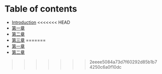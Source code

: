 # Table of contents

* [Introduction](README.md)
<<<<<<< HEAD
* [第一章](parts/part1.md)
* [第二章](parts/part2.md)
* [第三章](parts/part3.md)
=======
* [第一章](part1.md)
* [第二章](part2.md)
>>>>>>> 2eeee5084a73d7f60292d85b1b74250c6a0f10dc

